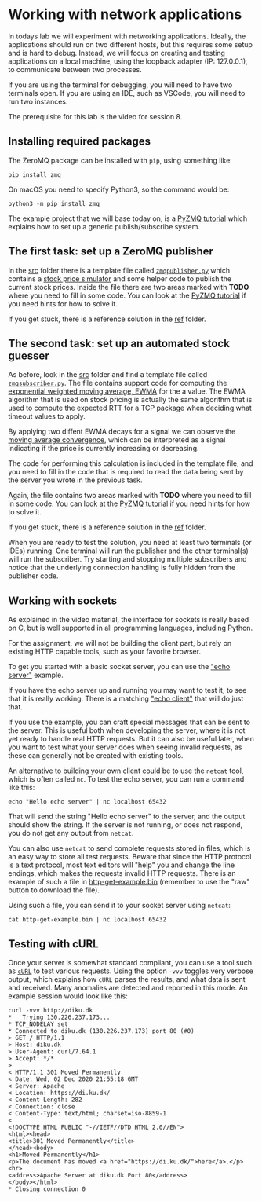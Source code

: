 # Working with network applications

In todays lab we will experiment with networking applications. Ideally, the applications should run on two different hosts, but this requires some setup and is hard to debug. Instead, we will focus on creating and testing applications on a local machine, using the loopback adapter (IP: 127.0.0.1), to communicate between two processes.

If you are using the terminal for debugging, you will need to have two terminals open. If you are using an IDE, such as VSCode, you will need to run two instances.

The prerequisite for this lab is the video for session 8.

## Installing required packages

The ZeroMQ package can be installed with `pip`, using something like:
```
pip install zmq
```

On macOS you need to specify Python3, so the command would be:
```
python3 -m pip install zmq
```

The example project that we will base today on, is a [PyZMQ tutorial](https://learning-0mq-with-pyzmq.readthedocs.io/en/latest/pyzmq/patterns/pubsub.html) which explains how to set up a generic publish/subscribe system.

## The first task: set up a ZeroMQ publisher

In the [src](./src/) folder there is a template file called [`zmqpublisher.py`](./src/zmqpublisher.py) which contains a [stock price simulator](https://towardsdatascience.com/create-a-stock-price-simulator-with-python-b08a184f197d) and some helper code to publish the current stock prices. Inside the file there are two areas marked with **TODO** where you need to fill in some code. You can look at the [PyZMQ tutorial](https://learning-0mq-with-pyzmq.readthedocs.io/en/latest/pyzmq/patterns/pubsub.html) if you need hints for how to solve it.

If you get stuck, there is a reference solution in the [ref](./ref/) folder.

## The second task: set up an automated stock guesser

As before, look in the [src](./src/) folder and find a template file called [`zmqsubscriber.py`](./src/zmqsubscriber.py). The file contains support code for computing the [exponential weighted moving average, EWMA](https://en.wikipedia.org/wiki/Moving_average#Exponential_moving_average) for the a value. The EWMA algorithm that is used on stock pricing is actually the same algorithm that is used to compute the expected RTT for a TCP package when deciding what timeout values to apply.

By applying two diffent EWMA decays for a signal we can observe the [moving average convergence](https://en.wikipedia.org/wiki/MACD), which can be interpreted as a signal indicating if the price is currently increasing or decreasing.

The code for performing this calculation is included in the template file, and you need to fill in the code that is required to read the data being sent by the server you wrote in the previous task.

Again, the file contains two areas marked with **TODO** where you need to fill in some code. You can look at the [PyZMQ tutorial](https://learning-0mq-with-pyzmq.readthedocs.io/en/latest/pyzmq/patterns/pubsub.html) if you need hints for how to solve it.

If you get stuck, there is a reference solution in the [ref](./ref/) folder.

When you are ready to test the solution, you need at least two terminals (or IDEs) running. One terminal will run the publisher and the other terminal(s) will run the subscriber. Try starting and stopping multiple subscribers and notice that the underlying connection handling is fully hidden from the publisher code.

## Working with sockets

As explained in the video material, the interface for sockets is really based on C, but is well supported in all programming languages, including Python.

For the assignment, we will not be building the client part, but rely on existing HTTP capable tools, such as your favorite browser.

To get you started with a basic socket server, you can use the ["echo server"](https://realpython.com/python-sockets/#echo-server) example.

If you have the echo server up and running you may want to test it, to see that it is really working. There is a matching ["echo client"](https://realpython.com/python-sockets/#echo-client) that will do just that.

If you use the example, you can craft special messages that can be sent to the server. This is useful both when developing the server, where it is not yet ready to handle real HTTP requests. But it can also be useful later, when you want to test what your server does when seeing invalid requests, as these can generally not be created with existing tools.

An alternative to building your own client could be to use the `netcat` tool, which is often called `nc`. To test the echo server, you can run a command like this:
```
echo "Hello echo server" | nc localhost 65432
```

That will send the string "Hello echo server" to the server, and the output should show the string. If the server is not running, or does not respond, you do not get any output from `netcat`.

You can also use `netcat` to send complete requests stored in files, which is an easy way to store all test requests. Beware that since the HTTP protocol is a text protocol, most text editors will "help" you and change the line endings, which makes the requests invalid HTTP requests. There is an example of such a file in [http-get-example.bin](./src/http-get-example.bin) (remember to use the "raw" button to download the file).

Using such a file, you can send it to your socket server using `netcat`:
```
cat http-get-example.bin | nc localhost 65432
```

## Testing with cURL

Once your server is somewhat standard compliant, you can use a tool such as [`cURL`](https://curl.se/) to test various requests. Using the option `-vvv` toggles very verbose output, which explains how `cURL` parses the results, and what data is sent and received. Many anomalies are detected and reported in this mode. An example session would look like this:

```
curl -vvv http://diku.dk
*   Trying 130.226.237.173...
* TCP_NODELAY set
* Connected to diku.dk (130.226.237.173) port 80 (#0)
> GET / HTTP/1.1
> Host: diku.dk
> User-Agent: curl/7.64.1
> Accept: */*
>
< HTTP/1.1 301 Moved Permanently
< Date: Wed, 02 Dec 2020 21:55:18 GMT
< Server: Apache
< Location: https://di.ku.dk/
< Content-Length: 282
< Connection: close
< Content-Type: text/html; charset=iso-8859-1
<
<!DOCTYPE HTML PUBLIC "-//IETF//DTD HTML 2.0//EN">
<html><head>
<title>301 Moved Permanently</title>
</head><body>
<h1>Moved Permanently</h1>
<p>The document has moved <a href="https://di.ku.dk/">here</a>.</p>
<hr>
<address>Apache Server at diku.dk Port 80</address>
</body></html>
* Closing connection 0
```